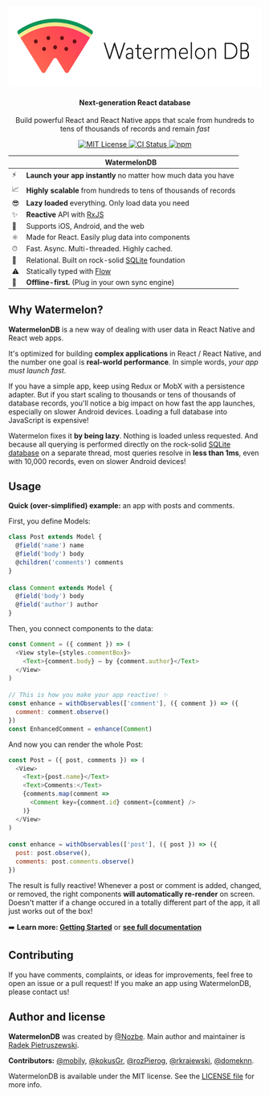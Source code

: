 <p align="center">
  <img src="./assets/logo-horizontal.png" alt="WatermelonDB" height="160" />
</p>

<h4 align="center">
  Next-generation React database
</h4>

<p align="center">
  Build powerful React and React Native apps that scale from hundreds to tens of thousands of records and remain <em>fast</em>
</p>

<p align="center">
  <a href="https://opensource.org/licenses/MIT">
    <img src="https://img.shields.io/badge/License-MIT-blue.svg" alt="MIT License">
  </a>
  
  <a href="https://travis-ci.org/Nozbe/WatermelonDB">
    <img src="https://api.travis-ci.org/Nozbe/WatermelonDB.svg?branch=master" alt="CI Status">
  </a>
  
  <a href="https://www.npmjs.com/package/@nozbe/watermelondb">
    <img src="https://img.shields.io/npm/v/@nozbe/watermelondb.svg" alt="npm">
  </a>
</p>

|   | WatermelonDB |
| - | ------------ |
| ⚡️ | **Launch your app instantly** no matter how much data you have |
| 📈 | **Highly scalable** from hundreds to tens of thousands of records |
| 😎 | **Lazy loaded** everything. Only load data you need |
| ✨ | **Reactive** API with [RxJS](https://github.com/ReactiveX/rxjs) |
| 📱 | Supports iOS, Android, and the web |
| ⚛️ | Made for React. Easily plug data into components |
| ⏱ | Fast. Async. Multi-threaded. Highly cached. |
| 🔗 | Relational. Built on rock-solid [SQLite](https://www.sqlite.org) foundation |
| ⚠️ | Statically typed with [Flow](https://flow.org) |
| 🔄 | **Offline-first.** (Plug in your own sync engine) |

## Why Watermelon?

**WatermelonDB** is a new way of dealing with user data in React Native and React web apps.

It's optimized for building **complex applications** in React / React Native, and the number one goal is **real-world performance**. In simple words, _your app must launch fast_.

If you have a simple app, keep using Redux or MobX with a persistence adapter. But if you start scaling to thousands or tens of thousands of database records, you'll notice a big impact on how fast the app launches, especially on slower Android devices. Loading a full database into JavaScript is expensive!

Watermelon fixes it **by being lazy**. Nothing is loaded unless requested. And because all querying is performed directly on the rock-solid [SQLite database](https://www.sqlite.org/index.html) on a separate thread, most queries resolve in **less than 1ms**, even with 10,000 records, even on slower Android devices!

## Usage

**Quick (over-simplified) example:** an app with posts and comments.

First, you define Models:

```js
class Post extends Model {
  @field('name') name
  @field('body') body
  @children('comments') comments
}

class Comment extends Model {
  @field('body') body
  @field('author') author
}
```

Then, you connect components to the data:

```js
const Comment = ({ comment }) => (
  <View style={styles.commentBox}>
    <Text>{comment.body} — by {comment.author}</Text>
  </View>
)

// This is how you make your app reactive! ✨
const enhance = withObservables(['comment'], ({ comment }) => ({
  comment: comment.observe()
})
const EnhancedComment = enhance(Comment)
```

And now you can render the whole Post:

```js
const Post = ({ post, comments }) => (
  <View>
    <Text>{post.name}</Text>
    <Text>Comments:</Text>
    {comments.map(comment =>
      <Comment key={comment.id} comment={comment} />
    )}
  </View>
)

const enhance = withObservables(['post'], ({ post }) => ({
  post: post.observe(),
  comments: post.comments.observe()
})
```

The result is fully reactive! Whenever a post or comment is added, changed, or removed, the right components **will automatically re-render** on screen. Doesn't matter if a change occured in a totally different part of the app, it all just works out of the box!

➡️ **Learn more: [Getting Started](./docs/GettingStarted.md)** or [**see full documentation**](./docs)

## Contributing

If you have comments, complaints, or ideas for improvements, feel free to open an issue or a pull request! If you make an app using WatermelonDB, please contact us!

## Author and license

**WatermelonDB** was created by [@Nozbe](https://github.com/Nozbe). Main author and maintainer is [Radek Pietruszewski](https://github.com/radex).

**Contributors:** [@mobily](https://github.com/mobily), [@kokusGr](https://github.com/kokusGr), [@rozPierog](https://github.com/rozPierog), [@rkrajewski](https://github.com/rkrajewski), [@domeknn](https://github.com/domeknn).

WatermelonDB is available under the MIT license. See the [LICENSE file](./LICENSE) for more info.
